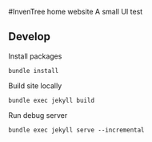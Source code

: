 #InvenTree home website
A small UI test


## Develop
Install packages
```
bundle install
```

Build site locally
```
bundle exec jekyll build
```

Run debug server
```
bundle exec jekyll serve --incremental
```

